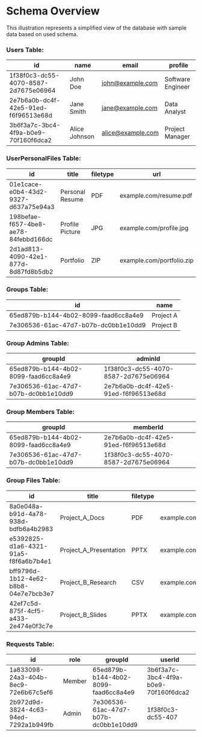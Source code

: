 
# Schema Overview
This illustration represents a simplified view of the database with sample data based on used schema.

### Users Table:
| id                                    | name          | email                 | profile                           |
|---------------------------------------|---------------|-----------------------|-----------------------------------|
| 1f38f0c3-dc55-4070-8587-2d7675e06964  | John Doe      | john@example.com      | Software Engineer                 |
| 2e7b6a0b-dc4f-42e5-91ed-f6f96513e68d  | Jane Smith    | jane@example.com      | Data Analyst                      |
| 3b6f3a7c-3bc4-4f9a-b0e9-70f160f6dca2  | Alice Johnson | alice@example.com     | Project Manager                   |

### UserPersonalFiles Table:
| id                                    | title              | filetype | url                                | userId                                |
|---------------------------------------|--------------------|----------|------------------------------------|----------------------------------------|
| 01e1cace-e0b4-43d2-9327-d637a75e94a3  | Personal Resume    | PDF      | example.com/resume.pdf            | 1f38f0c3-dc55-4070-8587-2d7675e06964 |
| 198befae-f657-4be8-ae78-84febbd166dc  | Profile Picture    | JPG      | example.com/profile.jpg           | 2e7b6a0b-dc4f-42e5-91ed-f6f96513e68d |
| 2d1ad813-4090-42e1-877d-8d87fd8b5db2  | Portfolio          | ZIP      | example.com/portfolio.zip        | 3b6f3a7c-3bc4-4f9a-b0e9-70f160f6dca2 |

### Groups Table:
| id                                    | name      |
|---------------------------------------|-----------|
| 65ed879b-b144-4b02-8099-faad6cc8a4e9  | Project A |
| 7e306536-61ac-47d7-b07b-dc0bb1e10dd9  | Project B |

### Group Admins Table:
| groupId                               | adminId                                |
|---------------------------------------|----------------------------------------|
| 65ed879b-b144-4b02-8099-faad6cc8a4e9  | 1f38f0c3-dc55-4070-8587-2d7675e06964   |
| 7e306536-61ac-47d7-b07b-dc0bb1e10dd9  | 2e7b6a0b-dc4f-42e5-91ed-f6f96513e68d   |

### Group Members Table:
| groupId                               | memberId                               |
|---------------------------------------|----------------------------------------|
| 65ed879b-b144-4b02-8099-faad6cc8a4e9  | 2e7b6a0b-dc4f-42e5-91ed-f6f96513e68d   |
| 7e306536-61ac-47d7-b07b-dc0bb1e10dd9  | 1f38f0c3-dc55-4070-8587-2d7675e06964   |

### Group Files Table:
| id                                    | title              | filetype | url                              | groupId                                |
|---------------------------------------|--------------------|----------|----------------------------------|----------------------------------------|
| 8a0e048a-b91d-4a78-938d-bdfb6a4b2983  | Project_A_Docs     | PDF      | example.com/project_a_docs.pdf  | 65ed879b-b144-4b02-8099-faad6cc8a4e9 |
| e5392825-d1a6-4321-91a5-f8f6a6b7b4e1  | Project_A_Presentation | PPTX     | example.com/project_a_presentation.pptx | 65ed879b-b144-4b02-8099-faad6cc8a4e9 |
| bff9796d-1b12-4e62-b8b8-04e7e7bcb3e7  | Project_B_Research | CSV      | example.com/project_b_research.csv | 7e306536-61ac-47d7-b07b-dc0bb1e10dd9 |
| 42ef7c5d-875f-4cf5-a433-2e474e0f3c7e  | Project_B_Slides   | PPTX     | example.com/project_b_slides.pptx | 7e306536-61ac-47d7-b07b-dc0bb1e10dd9 |

### Requests Table:
| id                                    | role    | groupId                               | userId                                |
|---------------------------------------|---------|---------------------------------------|----------------------------------------|
| 1a833098-24a3-404b-8ec9-72e6b67c5ef6  | Member  | 65ed879b-b144-4b02-8099-faad6cc8a4e9  | 3b6f3a7c-3bc4-4f9a-b0e9-70f160f6dca2   |
| 2b972d9d-3824-4c63-94ed-7292a1b949fb  | Admin   | 7e306536-61ac-47d7-b07b-dc0bb1e10dd9  | 1f38f0c3-dc55-407


